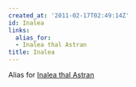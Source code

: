 ```yaml
---
created_at: '2011-02-17T02:49:14Z'
id: Inalea
links:
  alias_for:
  - Inalea thal Astran
title: Inalea
---
```


Alias for [Inalea thal Astran]

  [Inalea thal Astran]: Inalea_thal_Astran
